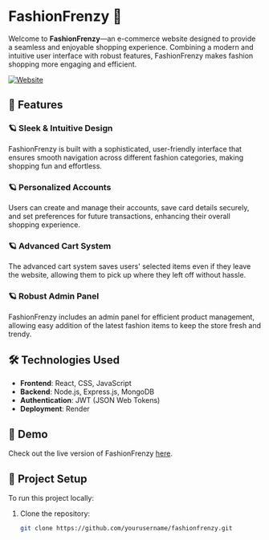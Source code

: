 # FashionFrenzy 👾

Welcome to **FashionFrenzy**—an e-commerce website designed to provide a seamless and enjoyable shopping experience. Combining a modern and intuitive user interface with robust features, FashionFrenzy makes fashion shopping more engaging and efficient.

[![Website](https://img.shields.io/badge/FashionFrenzy-Visit%20Website-blue)](https://fashionfrenzy-jxsu.onrender.com)

## 🚀 Features

### 🪐 Sleek & Intuitive Design
FashionFrenzy is built with a sophisticated, user-friendly interface that ensures smooth navigation across different fashion categories, making shopping fun and effortless.

### 🪐 Personalized Accounts
Users can create and manage their accounts, save card details securely, and set preferences for future transactions, enhancing their overall shopping experience.

### 🪐 Advanced Cart System
The advanced cart system saves users' selected items even if they leave the website, allowing them to pick up where they left off without hassle.

### 🪐 Robust Admin Panel
FashionFrenzy includes an admin panel for efficient product management, allowing easy addition of the latest fashion items to keep the store fresh and trendy.

## 🛠️ Technologies Used

- **Frontend**: React, CSS, JavaScript
- **Backend**: Node.js, Express.js, MongoDB
- **Authentication**: JWT (JSON Web Tokens)
- **Deployment**: Render

## 🎨 Demo

Check out the live version of FashionFrenzy [here](https://fashionfrenzy-jxsu.onrender.com).

## 📂 Project Setup

To run this project locally:

1. Clone the repository:
   ```bash
   git clone https://github.com/yourusername/fashionfrenzy.git
